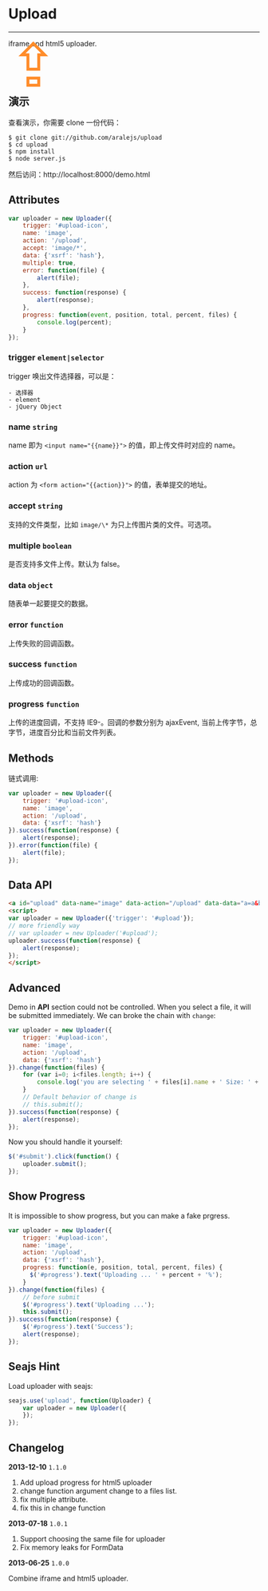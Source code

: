# Upload

---------------

iframe and html5 uploader.


<span style="font-size:120px;line-height:0.4;color:rgb(255, 140, 42);font-family:Menlo;">⇪</span>

## 演示

查看演示，你需要 clone 一份代码：

```
$ git clone git://github.com/aralejs/upload
$ cd upload
$ npm install
$ node server.js
```

然后访问：http://localhost:8000/demo.html


## Attributes

```javascript
var uploader = new Uploader({
    trigger: '#upload-icon',
    name: 'image',
    action: '/upload',
    accept: 'image/*',
    data: {'xsrf': 'hash'},
    multiple: true,
    error: function(file) {
        alert(file);
    },
    success: function(response) {
        alert(response);
    },
    progress: function(event, position, total, percent, files) {
        console.log(percent);
    }
});
```

### trigger `element|selector`

trigger 唤出文件选择器，可以是：

    - 选择器
    - element
    - jQuery Object

### name `string`

name 即为 `<input name="{{name}}">` 的值，即上传文件时对应的 name。

### action `url`

action 为 `<form action="{{action}}">` 的值，表单提交的地址。

### accept `string`

支持的文件类型，比如 `image/\*` 为只上传图片类的文件。可选项。

### multiple `boolean`

是否支持多文件上传。默认为 false。

### data `object`

随表单一起要提交的数据。

### error `function`

上传失败的回调函数。

### success `function`

上传成功的回调函数。

### progress `function`

上传的进度回调，不支持 IE9-。回调的参数分别为 ajaxEvent, 当前上传字节，总字节，进度百分比和当前文件列表。


## Methods

链式调用:

```javascript
var uploader = new Uploader({
    trigger: '#upload-icon',
    name: 'image',
    action: '/upload',
    data: {'xsrf': 'hash'}
}).success(function(response) {
    alert(response);
}).error(function(file) {
    alert(file);
});
```

## Data API

```html
<a id="upload" data-name="image" data-action="/upload" data-data="a=a&b=b">Upload</a>
<script>
var uploader = new Uploader({'trigger': '#upload'});
// more friendly way
// var uploader = new Uploader('#upload');
uploader.success(function(response) {
    alert(response);
});
</script>
```

## Advanced

Demo in **API** section could not be controlled. When you select a file, it will
be submitted immediately. We can broke the chain with ``change``:

```javascript
var uploader = new Uploader({
    trigger: '#upload-icon',
    name: 'image',
    action: '/upload',
    data: {'xsrf': 'hash'}
}).change(function(files) {
    for (var i=0; i<files.length; i++) {
        console.log('you are selecting ' + files[i].name + ' Size: ' + files[i].size);
    }
    // Default behavior of change is
    // this.submit();
}).success(function(response) {
    alert(response);
});
```

Now you should handle it yourself:

```javascript
$('#submit').click(function() {
    uploader.submit();
});
```


## Show Progress

It is impossible to show progress, but you can make a fake prgress.


```javascript
var uploader = new Uploader({
    trigger: '#upload-icon',
    name: 'image',
    action: '/upload',
    data: {'xsrf': 'hash'},
    progress: function(e, position, total, percent, files) {
      $('#progress').text('Uploading ... ' + percent + '%');
    }
}).change(function(files) {
    // before submit
    $('#progress').text('Uploading ...');
    this.submit();
}).success(function(response) {
    $('#progress').text('Success');
    alert(response);
});
```


## Seajs Hint

Load uploader with seajs:

```javascript
seajs.use('upload', function(Uploader) {
    var uploader = new Uploader({
    });
});
```

## Changelog

**2013-12-10** `1.1.0`

1. Add upload progress for html5 uploader
2. change function argument change to a files list.
3. fix multiple attribute.
4. fix this in change function

**2013-07-18** `1.0.1`

1. Support choosing the same file for uploader
2. Fix memory leaks for FormData

**2013-06-25** `1.0.0`

Combine iframe and html5 uploader.
